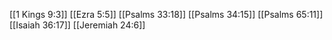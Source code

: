 [[1 Kings 9:3]]
[[Ezra 5:5]]
[[Psalms 33:18]]
[[Psalms 34:15]]
[[Psalms 65:11]]
[[Isaiah 36:17]]
[[Jeremiah 24:6]]
